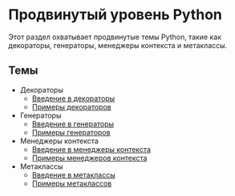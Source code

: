 # Продвинутый уровень Python

Этот раздел охватывает продвинутые темы Python, такие как декораторы, генераторы, менеджеры контекста и метаклассы.

## Темы

- Декораторы
  - [Введение в декораторы](01-decorators/01-introduction.md)
  - [Примеры декораторов](01-decorators/02-examples.py)
- Генераторы
  - [Введение в генераторы](02-generators/01-introduction.md)
  - [Примеры генераторов](02-generators/02-examples.py)
- Менеджеры контекста
  - [Введение в менеджеры контекста](03-context-managers/01-introduction.md)
  - [Примеры менеджеров контекста](03-context-managers/02-examples.py)
- Метаклассы
  - [Введение в метаклассы](04-metaclasses/01-introduction.md)
  - [Примеры метаклассов](04-metaclasses/02-examples.py)